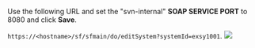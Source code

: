 Use the following URL and set the "svn-internal" **SOAP SERVICE PORT** to 8080 and click **Save**. 

   `https://<hostname>/sf/sfmain/do/editSystem?systemId=exsy1001`.
   ![](/docs/assets/images/1610_svninternal.png)